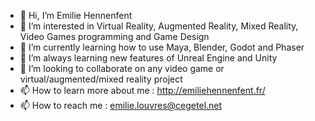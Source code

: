 - 👋 Hi, I’m Emilie Hennenfent
- 👀 I’m interested in Virtual Reality, Augmented Reality, Mixed Reality, Video Games programming and Game Design
- 🌱 I’m currently learning how to use Maya, Blender, Godot and Phaser
- 🌱 I’m always learning new features of Unreal Engine and Unity
- 💞️ I’m looking to collaborate on any video game or virtual/augmented/mixed reality project
- 📫 How to learn more about me : http://emiliehennenfent.fr/
- 📫 How to reach me : emilie.louvres@cegetel.net

<!---
EmilieHennenfent/EmilieHennenfent is a ✨ special ✨ repository because its `README.md` (this file) appears on your GitHub profile.
You can click the Preview link to take a look at your changes.
--->
